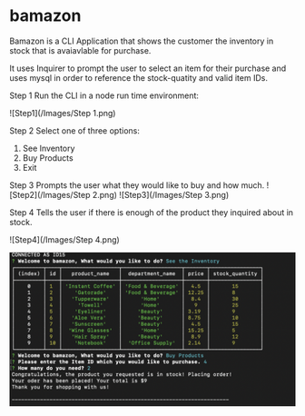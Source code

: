 # bamazon

Bamazon is a CLI Application that shows the customer the inventory in stock that is avaiavlable for purchase. 

It uses Inquirer to prompt the user to select an item for their purchase and uses mysql in order to reference the stock-quatity and valid item IDs. 


Step 1 Run the CLI in a node run time environment: 

 ![Step1](/Images/Step 1.png)

Step 2 Select one of three options: 
1. See Inventory
2. Buy Products 
3. Exit 


Step 3 Prompts the user what they would like to buy and how much. 
![Step2](/Images/Step 2.png)
![Step3](/Images/Step 3.png)

Step 4 Tells the user if there is enough of the product they inquired about in stock. 

![Step4](/Images/Step 4.png)

![Step5](/Images/Final.png)